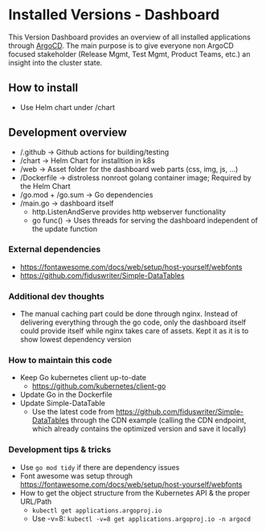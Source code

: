 # Installed Versions - Dashboard

This Version Dashboard provides an overview of all installed applications through [ArgoCD](https://github.com/argoproj/argo-cd/). The main purpose is to give everyone non ArgoCD focused stakeholder (Release Mgmt, Test Mgmt, Product Teams, etc.) an insight into the cluster state.

## How to install
- Use Helm chart under /chart

## Development overview

- /.github -> Github actions for building/testing
- /chart -> Helm Chart for installtion in k8s
- /web -> Asset folder for the dashboard web parts (css, img, js, ...)
- /Dockerfile -> distroless nonroot golang container image; Required by the Helm Chart
- /go.mod + /go.sum -> Go dependencies
- /main.go -> dashboard itself
  - http.ListenAndServe provides http webserver functionality
  - go func() -> Uses threads for serving the dashboard independent of the update function

### External dependencies
- https://fontawesome.com/docs/web/setup/host-yourself/webfonts
- https://github.com/fiduswriter/Simple-DataTables


### Additional dev thoughts
- The manual caching part could be done through nginx. Instead of delivering everything through the go code, only the dashboard itself could provide itself while nginx takes care of assets. Kept it as it is to show lowest dependency version

### How to maintain this code

- Keep Go kubernetes client up-to-date
  - https://github.com/kubernetes/client-go
- Update Go in the Dockerfile
- Update Simple-DataTable
  - Use the latest code from https://github.com/fiduswriter/Simple-DataTables through the CDN example (calling the CDN endpoint, which already contains the optimized version and save it locally)

### Development tips & tricks
- Use `go mod tidy` if there are dependency issues
- Font awesome was setup through https://fontawesome.com/docs/web/setup/host-yourself/webfonts
- How to get the object structure from the Kubernetes API & the proper URL/Path
  - `kubectl get applications.argoproj.io`
  - Use -v=8: `kubectl -v=8 get applications.argoproj.io -n argocd`
